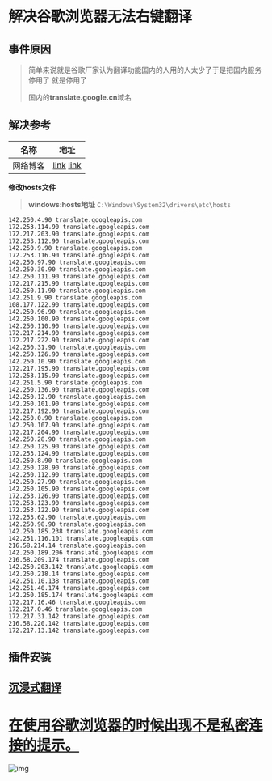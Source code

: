 # 解决谷歌浏览器无法右键翻译

## 事件原因

> 简单来说就是谷歌厂家认为翻译功能国内的人用的人太少了于是把国内服务停用了  就是停用了
>
> 国内的**translate.google.cn**域名

## 解决参考

| 名称     | 地址                                                         |
| -------- | ------------------------------------------------------------ |
| 网络博客 | [link](https://github.com/hcfyapp/crx-selection-translate/discussions/1526#discussioncomment-3956157)  [link](https://www.bootwiki.com/note/21449) |



**修改hosts文件**

> **windows:hosts地址**   `C:\Windows\System32\drivers\etc\hosts`

```shell
142.250.4.90 translate.googleapis.com
172.253.114.90 translate.googleapis.com
172.217.203.90 translate.googleapis.com
172.253.112.90 translate.googleapis.com
142.250.9.90 translate.googleapis.com
172.253.116.90 translate.googleapis.com
142.250.97.90 translate.googleapis.com
142.250.30.90 translate.googleapis.com
142.250.111.90 translate.googleapis.com
172.217.215.90 translate.googleapis.com
142.250.11.90 translate.googleapis.com
142.251.9.90 translate.googleapis.com
108.177.122.90 translate.googleapis.com
142.250.96.90 translate.googleapis.com
142.250.100.90 translate.googleapis.com
142.250.110.90 translate.googleapis.com
172.217.214.90 translate.googleapis.com
172.217.222.90 translate.googleapis.com
142.250.31.90 translate.googleapis.com
142.250.126.90 translate.googleapis.com
142.250.10.90 translate.googleapis.com
172.217.195.90 translate.googleapis.com
172.253.115.90 translate.googleapis.com
142.251.5.90 translate.googleapis.com
142.250.136.90 translate.googleapis.com
142.250.12.90 translate.googleapis.com
142.250.101.90 translate.googleapis.com
172.217.192.90 translate.googleapis.com
142.250.0.90 translate.googleapis.com
142.250.107.90 translate.googleapis.com
172.217.204.90 translate.googleapis.com
142.250.28.90 translate.googleapis.com
142.250.125.90 translate.googleapis.com
172.253.124.90 translate.googleapis.com
142.250.8.90 translate.googleapis.com
142.250.128.90 translate.googleapis.com
142.250.112.90 translate.googleapis.com
142.250.27.90 translate.googleapis.com
142.250.105.90 translate.googleapis.com
172.253.126.90 translate.googleapis.com
172.253.123.90 translate.googleapis.com
172.253.122.90 translate.googleapis.com
172.253.62.90 translate.googleapis.com
142.250.98.90 translate.googleapis.com
142.250.185.238 translate.googleapis.com
142.251.116.101 translate.googleapis.com
216.58.214.14 translate.googleapis.com
142.250.189.206 translate.googleapis.com
216.58.209.174 translate.googleapis.com
142.250.203.142 translate.googleapis.com
142.250.218.14 translate.googleapis.com
142.251.10.138 translate.googleapis.com
142.251.40.174 translate.googleapis.com
142.250.185.174 translate.googleapis.com
172.217.16.46 translate.googleapis.com
172.217.0.46 translate.googleapis.com
172.217.31.142 translate.googleapis.com
216.58.220.142 translate.googleapis.com
172.217.13.142 translate.googleapis.com
```

## 插件安装

## [沉浸式翻译](https://immersivetranslate.com/)

#  [在使用谷歌浏览器的时候出现不是私密连接的提示。](https://www.jb51.net/softjc/923215.html)

![img](https://img.jbzj.com/file_images/article/202401/20240119163949136.jpg)